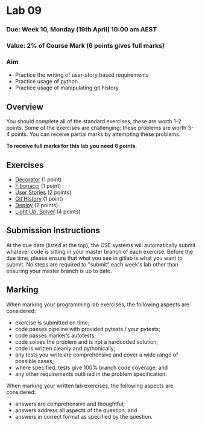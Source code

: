 # Lab 09

### Due: Week 10, Monday (19th April) 10:00 am AEST

### Value: 2% of Course Mark (6 points gives full marks)

### Aim

* Practice the writing of user-story based requirements
* Practice usage of python
* Practice usage of manipulating git history

## Overview

You should complete all of the standard exercises; these are worth 1-2 points.
Some of the exercises are challenging; these problems are worth 3-4 points. You can receive partial marks by attempting these problems.

**To receive full marks for this lab you need 6 points**.

## Exercises

 * [Decorator](https://cgi.cse.unsw.edu.au/~cs1531/redirect/?path=COMP1531/21T1/students/_/lab09_decorator) (1 point)
 * [Fibonacci](https://cgi.cse.unsw.edu.au/~cs1531/redirect/?path=COMP1531/21T1/students/_/lab09_fibonacci) (1 point)
 * [User Stories](https://cgi.cse.unsw.edu.au/~cs1531/redirect/?path=COMP1531/21T1/students/_/lab09_stories) (2 points)
 * [Git History](https://cgi.cse.unsw.edu.au/~cs1531/redirect/?path=COMP1531/21T1/students/_/lab09_history) (1 point)
 * [Deploy](https://cgi.cse.unsw.edu.au/~cs1531/redirect/?path=COMP1531/21T1/students/_/lab09_deploy) (2 points)
 * [Light Up: Solver](https://cgi.cse.unsw.edu.au/~cs1531/redirect/?path=COMP1531/21T1/students/_/lab09_lightup) (4 points)

## Submission Instructions

At the due date (listed at the top), the CSE systems will automatically submit whatever code is sitting in your master branch of each exercise. Before the due time, please ensure that what you see in gitlab is what you want to submit. No steps are required to "submit" each week's lab other than ensuring your master branch is up to date.

## Marking

When marking your programming lab exercises, the following aspects are considered:
* exercise is submitted on time;
* code passes pipeline with provided pytests / your pytests;
* code passes marker’s autotests;
* code solves the problem and is not a hardcoded solution;
* code is written cleanly and pythonically;
* any tests you write are comprehensive and cover a wide range of possible cases;
* where specified, tests give 100% branch code coverage; and
* any other requirements outlined in the problem specification.

When marking your written lab exercises, the following aspects are considered:
* answers are comprehensive and thoughtful;
* answers address all aspects of the question; and
* answers in correct format as specified by the question.
